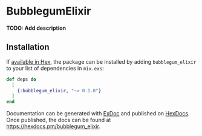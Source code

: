 # BubblegumElixir

**TODO: Add description**

## Installation

If [available in Hex](https://hex.pm/docs/publish), the package can be installed
by adding `bubblegum_elixir` to your list of dependencies in `mix.exs`:

```elixir
def deps do
  [
    {:bubblegum_elixir, "~> 0.1.0"}
  ]
end
```

Documentation can be generated with [ExDoc](https://github.com/elixir-lang/ex_doc)
and published on [HexDocs](https://hexdocs.pm). Once published, the docs can
be found at <https://hexdocs.pm/bubblegum_elixir>.

